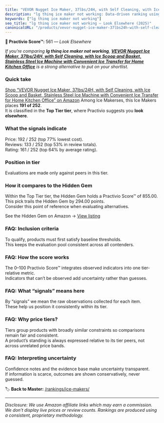 ```yaml
---
title: "VEVOR Nugget Ice Maker, 37lbs/24H, with Self Cleaning, with Ice Scoop and Basket, Stainless Steel Ice Machine with Convenient Ice Transfer for Home Kitchen Office"
description: "lg thinq ice maker not working: Data-driven ranking using the Practivio Score™. Positioned by quality, value, demand, findability, momentum."
keywords: ["lg thinq ice maker not working"]
seo_title: "lg thinq ice maker not working — Look Elsewhere (2025)"
canonicalURL: "/products/vevor-nugget-ice-maker-37lbs24h-with-self-cleaning-with-ice-scoop-and-basket-stainless-steel-ice-machine-with-convenient-ice-transfer-for-home-kitchen-office-B0DYS6L53X/"
---
```


**🚫 Practivio Score™:** 561 — _Look Elsewhere_


*If you're comparing **lg thinq ice maker not working**, **[VEVOR Nugget Ice Maker, 37lbs/24H, with Self Cleaning, with Ice Scoop and Basket, Stainless Steel Ice Machine with Convenient Ice Transfer for Home Kitchen Office](https://www.amazon.com/dp/B0DYS6L53X?tag=practivio-20)** is a strong alternative to put on your shortlist.*
### Quick take
[Shop “VEVOR Nugget Ice Maker, 37lbs/24H, with Self Cleaning, with Ice Scoop and Basket, Stainless Steel Ice Machine with Convenient Ice Transfer for Home Kitchen Office” on Amazon](https://www.amazon.com/dp/B0DYS6L53X?tag=practivio-20)
Among Ice Makerses, this Ice Makers places **191 of 252**.  
It is classified in the **Top Tier tier**, where Practivio suggests you **look elsewhere**.

### What the signals indicate
Price: 192 / 252 (top 77% lowest cost).  
Reviews: 133 / 252 (top 53% in review totals).  
Rating: 161 / 252 (top 64% by average rating).  

### Position in tier
Evaluations are made only against peers in this tier.

### How it compares to the Hidden Gem
Within the Top Tier tier, the Hidden Gem holds a Practivio Score™ of 855.00.  
This pick trails the Hidden Gem by 294.00 points.  
Consider this point of reference when evaluating alternatives.  

See the Hidden Gem on Amazon → [View listing](https://www.amazon.com/dp/B0964BF4N7?tag=practivio-20)

### FAQ: Inclusion criteria
To qualify, products must first satisfy baseline thresholds.  
This keeps the evaluation pool consistent across all contenders.

### FAQ: How the score works
The 0–100 Practivio Score™ integrates observed indicators into one tier-relative metric.  
Indicators that can’t be observed add uncertainty rather than guesses.

### FAQ: What “signals” means here
By “signals” we mean the raw observations collected for each item.  
These help us position it consistently within its tier.

### FAQ: Why price tiers?
Tiers group products with broadly similar constraints so comparisons remain fair and consistent.  
A product’s standing is always expressed relative to its tier peers, not across unrelated price bands.

### FAQ: Interpreting uncertainty
Confidence notes and the evidence base make uncertainty transparent.  
If information is scarce, outcomes are shown conservatively, never guessed.


🏷️ **Back to Master:** [/rankings/ice-makers/](/rankings/ice-makers/)

---
_Disclosure: We use Amazon affiliate links which may earn a commission. We don’t display live prices or review counts. Rankings are produced using a consistent, proprietary methodology._
